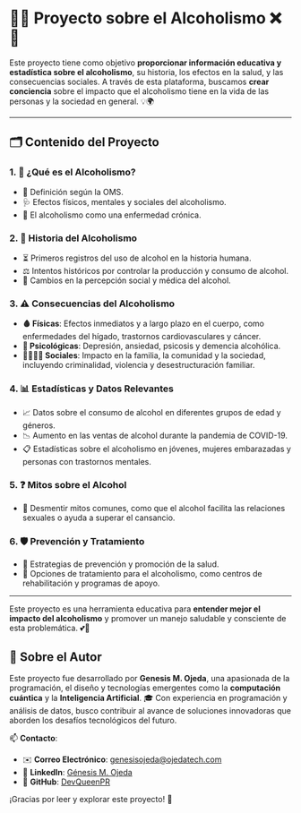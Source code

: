 # 🍷❌ Proyecto sobre el Alcoholismo ❌🍷

Este proyecto tiene como objetivo **proporcionar información educativa y estadística sobre el alcoholismo**, su historia, los efectos en la salud, y las consecuencias sociales. A través de esta plataforma, buscamos **crear conciencia** sobre el impacto que el alcoholismo tiene en la vida de las personas y la sociedad en general. 💡🌍

---

## 🗂️ Contenido del Proyecto

### 1. 🧾 ¿Qué es el Alcoholismo?
- 📖 Definición según la OMS.
- 🩺 Efectos físicos, mentales y sociales del alcoholismo.
- 🛑 El alcoholismo como una enfermedad crónica.

### 2. 📜 Historia del Alcoholismo
- ⏳ Primeros registros del uso de alcohol en la historia humana.
- ⚖️ Intentos históricos por controlar la producción y consumo de alcohol.
- 🔄 Cambios en la percepción social y médica del alcohol.

### 3. ⚠️ Consecuencias del Alcoholismo
- **🩸 Físicas**: Efectos inmediatos y a largo plazo en el cuerpo, como enfermedades del hígado, trastornos cardiovasculares y cáncer.  
- **🧠 Psicológicas**: Depresión, ansiedad, psicosis y demencia alcohólica.  
- **👨‍👩‍👧‍👦 Sociales**: Impacto en la familia, la comunidad y la sociedad, incluyendo criminalidad, violencia y desestructuración familiar.

### 4. 📊 Estadísticas y Datos Relevantes
- 📈 Datos sobre el consumo de alcohol en diferentes grupos de edad y géneros.
- 📉 Aumento en las ventas de alcohol durante la pandemia de COVID-19.
- 📋 Estadísticas sobre el alcoholismo en jóvenes, mujeres embarazadas y personas con trastornos mentales.

### 5. ❓ Mitos sobre el Alcohol
- 💭 Desmentir mitos comunes, como que el alcohol facilita las relaciones sexuales o ayuda a superar el cansancio.

### 6. 🛡️ Prevención y Tratamiento
- 🚫 Estrategias de prevención y promoción de la salud.
- 🏥 Opciones de tratamiento para el alcoholismo, como centros de rehabilitación y programas de apoyo.

---

Este proyecto es una herramienta educativa para **entender mejor el impacto del alcoholismo** y promover un manejo saludable y consciente de esta problemática. 💕💬

## 👤 Sobre el Autor

Este proyecto fue desarrollado por **Genesis M. Ojeda**, una apasionada de la programación, el diseño y tecnologías emergentes como la **computación cuántica** y la **Inteligencia Artificial**. 🎓 Con experiencia en programación y análisis de datos, busco contribuir al avance de soluciones innovadoras que aborden los desafíos tecnológicos del futuro.

📫 **Contacto**:  
- ✉️ **Correo Electrónico**: genesisojeda@ojedatech.com  
- 💼 **LinkedIn**: [Génesis M. Ojeda](https://www.linkedin.com/in/génesis-ojeda-451576302)  
- 🐙 **GitHub**: [DevQueenPR](https://github.com/DevQueenPR)  

¡Gracias por leer y explorar este proyecto! 🚀


